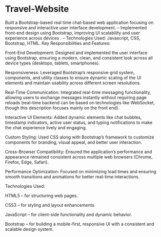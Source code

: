 # Travel-Website
Built a Bootstrap-based real time chat-based web application focusing on responsive and interactive user interface development. – Implemented front-end design using Bootstrap, improving UI scalability and user experience across devices . – Technologies Used: Javascript, CSS, Bootstrap, HTML.
Key Responsibilities and Features:

Front-End Development: Designed and implemented the user interface using Bootstrap, ensuring a modern, clean, and consistent look across all device types (desktops, tablets, smartphones).

Responsiveness: Leveraged Bootstrap’s responsive grid system, components, and utility classes to ensure dynamic scaling of the UI elements and maintain usability across different screen resolutions.

Real-Time Communication: Integrated real-time messaging functionality, allowing users to exchange messages instantly without requiring page reloads (real-time backend can be based on technologies like WebSocket, though this description focuses mainly on the front end).

Interactive UI Elements: Added dynamic elements like chat bubbles, timestamp indicators, active user status, and typing notifications to make the chat experience lively and engaging.

Custom Styling: Used CSS along with Bootstrap’s framework to customize components for branding, visual appeal, and better user interaction.

Cross-Browser Compatibility: Ensured the application’s performance and appearance remained consistent across multiple web browsers (Chrome, Firefox, Edge, Safari).

Performance Optimization: Focused on minimizing load times and ensuring smooth transitions and animations for better real-time interactions.

Technologies Used:

HTML5 – for structuring web pages.

CSS3 – for styling and layout enhancements.

JavaScript – for client-side functionality and dynamic behavior.

Bootstrap – for building a mobile-first, responsive UI with a consistent and scalable design system.
